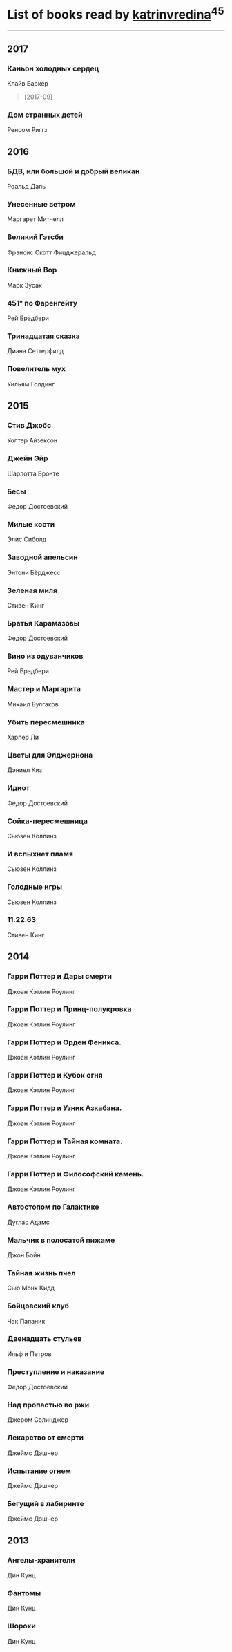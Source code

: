 # List of books read by [katrinvredina](http://vk.com/id2336755)<sup>45</sup>
---

## 2017

### Каньон холодных сердец
Клайв Баркер
> [2017-09] 


### Дом странных детей
Ренсом Риггз



## 2016

### БДВ, или большой и добрый великан
Роальд Даль


### Унесенные ветром
Маргарет Митчелл


### Великий Гэтсби
Фрэнсис Скотт Фицджеральд


### Книжный Вор
Марк Зусак


### 451° по Фаренгейту
Рей Брэдбери


### Тринадцатая сказка
Диана Сеттерфилд


### Повелитель мух
Уильям Голдинг



## 2015

### Стив Джобс
Уолтер Айзексон


### Джейн Эйр
Шарлотта Бронте


### Бесы
Федор Достоевский


### Милые кости
Элис Сиболд


### Заводной апельсин
Энтони Бёрджесс


### Зеленая миля
Стивен Кинг


### Братья Карамазовы
Федор Достоевский


### Вино из одуванчиков
Рей Брэдбери


### Мастер и Маргарита
Михаил Булгаков


### Убить пересмешника
Харпер Ли


### Цветы для Элджернона
Дэниел Киз


### Идиот
Федор Достоевский


### Сойка-пересмешница
Сьюзен Коллинз


### И вспыхнет пламя
Сьюзен Коллинз


### Голодные игры
Сьюзен Коллинз


### 11.22.63
Стивен Кинг



## 2014

### Гарри Поттер и Дары смерти
Джоан Кэтлин Роулинг


### Гарри Поттер и Принц-полукровка
Джоан Кэтлин Роулинг


### Гарри Поттер и Орден Феникса.
Джоан Кэтлин Роулинг


### Гарри Поттер и Кубок огня
Джоан Кэтлин Роулинг


### Гарри Поттер и Узник Азкабана.
Джоан Кэтлин Роулинг


### Гарри Поттер и Тайная комната.
Джоан Кэтлин Роулинг


### Гарри Поттер и Философский камень.
Джоан Кэтлин Роулинг


### Автостопом по Галактике
Дуглас Адамс


### Мальчик в полосатой пижаме
Джон Бойн


### Тайная жизнь пчел
Сью Монк Кидд


### Бойцовский клуб
Чак Паланик


### Двенадцать стульев
Ильф и Петров


### Преступление и наказание
Федор Достоевский


### Над пропастью во ржи
Джером Сэлинджер


### Лекарство от смерти
Джеймс Дэшнер


### Испытание огнем
Джеймс Дэшнер


### Бегущий в лабиринте
Джеймс Дэшнер



## 2013

### Ангелы-хранители
Дин Кунц


### Фантомы
Дин Кунц


### Шорохи
Дин Кунц



